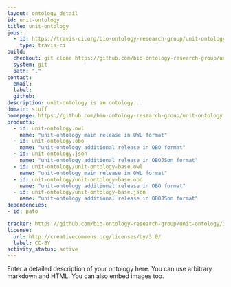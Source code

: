 ```yaml
---
layout: ontology_detail
id: unit-ontology
title: unit-ontology
jobs:
  - id: https://travis-ci.org/bio-ontology-research-group/unit-ontology
    type: travis-ci
build:
  checkout: git clone https://github.com/bio-ontology-research-group/unit-ontology.git
  system: git
  path: "."
contact:
  email: 
  label: 
  github: 
description: unit-ontology is an ontology...
domain: stuff
homepage: https://github.com/bio-ontology-research-group/unit-ontology
products:
  - id: unit-ontology.owl
    name: "unit-ontology main release in OWL format"
  - id: unit-ontology.obo
    name: "unit-ontology additional release in OBO format"
  - id: unit-ontology.json
    name: "unit-ontology additional release in OBOJSon format"
  - id: unit-ontology/unit-ontology-base.owl
    name: "unit-ontology main release in OWL format"
  - id: unit-ontology/unit-ontology-base.obo
    name: "unit-ontology additional release in OBO format"
  - id: unit-ontology/unit-ontology-base.json
    name: "unit-ontology additional release in OBOJSon format"
dependencies:
- id: pato

tracker: https://github.com/bio-ontology-research-group/unit-ontology/issues
license:
  url: http://creativecommons.org/licenses/by/3.0/
  label: CC-BY
activity_status: active
---
```


Enter a detailed description of your ontology here. You can use arbitrary markdown and HTML.
You can also embed images too.

